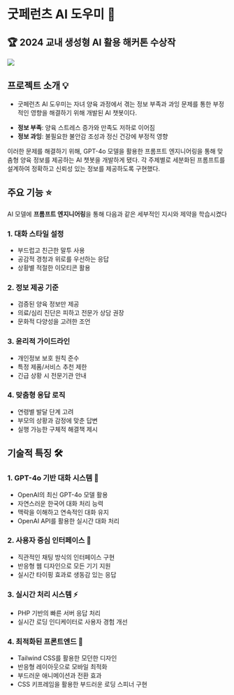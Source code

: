 # 굿페런츠 AI 도우미 🤖

## 🏆 2024 교내 생성형 AI 활용 해커톤 수상작

![](https://velog.velcdn.com/images/ukja2/post/93e5b7dd-7b65-4f0c-923e-e1b278a748ef/image.png)

## 프로젝트 소개 💡

+ 굿페런츠 AI 도우미는 자녀 양육 과정에서 겪는 정보 부족과 과잉 문제를 통한 부정적인 영향을 해결하기 위해 개발된 AI 챗봇이다. 

- **정보 부족**: 양육 스트레스 증가와 만족도 저하로 이어짐
- **정보 과잉**: 불필요한 불안감 조성과 정신 건강에 부정적 영향

이러한 문제를 해결하기 위해, GPT-4o 모델을 활용한 프롬프트 엔지니어링을 통해 맞춤형 양육 정보를 제공하는 AI 챗봇을 개발하게 됐다. 각 주제별로 세분화된 프롬프트를 설계하여 정확하고 신뢰성 있는 정보를 제공하도록 구현했다.

## 주요 기능 ⭐

AI 모델에  **프롬프트 엔지니어링**을 통해 다음과 같은 세부적인 지시와 제약을 학습시켰다

### 1. 대화 스타일 설정
- 부드럽고 친근한 말투 사용
- 공감적 경청과 위로를 우선하는 응답
- 상황별 적절한 이모티콘 활용

### 2. 정보 제공 기준
- 검증된 양육 정보만 제공
- 의료/심리 진단은 피하고 전문가 상담 권장
- 문화적 다양성을 고려한 조언

### 3. 윤리적 가이드라인
- 개인정보 보호 원칙 준수
- 특정 제품/서비스 추천 제한
- 긴급 상황 시 전문기관 안내

### 4. 맞춤형 응답 로직
- 연령별 발달 단계 고려
- 부모의 상황과 감정에 맞춘 답변
- 실행 가능한 구체적 해결책 제시

## 기술적 특징 🛠️

### 1. GPT-4o 기반 대화 시스템 🤖
- OpenAI의 최신 GPT-4o 모델 활용
- 자연스러운 한국어 대화 처리 능력
- 맥락을 이해하고 연속적인 대화 유지
 - OpenAI API를 활용한 실시간 대화 처리

### 2. 사용자 중심 인터페이스 💫
- 직관적인 채팅 방식의 인터페이스 구현
- 반응형 웹 디자인으로 모든 기기 지원
- 실시간 타이핑 효과로 생동감 있는 응답

### 3. 실시간 처리 시스템 ⚡
- PHP 기반의 빠른 서버 응답 처리
- 실시간 로딩 인디케이터로 사용자 경험 개선

### 4. 최적화된 프론트엔드 🎨
- Tailwind CSS를 활용한 모던한 디자인
- 반응형 레이아웃으로 모바일 최적화
- 부드러운 애니메이션과 전환 효과
 - CSS 키프레임을 활용한 부드러운 로딩 스피너 구현



